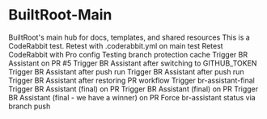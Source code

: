 # BuiltRoot-Main
BuiltRoot's main hub for docs, templates, and shared resources
This is a CodeRabbit test.
Retest with .coderabbit.yml on main
test
Retest CodeRabbit with Pro config
Testing branch protection cache
Trigger BR Assistant on PR #5
Trigger BR Assistant after switching to GITHUB_TOKEN
Trigger BR Assistant after push run
Trigger BR Assistant after push run
Trigger BR Assistant after restoring PR workflow
Trigger br-assistant-final
Trigger BR Assistant (final) on PR
Trigger BR Assistant (final) on PR
Trigger BR Assistant (final - we have a winner) on PR
Force br-assistant status via branch push
